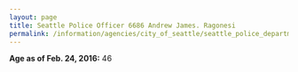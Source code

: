 ```yaml
---
layout: page
title: Seattle Police Officer 6686 Andrew James. Ragonesi
permalink: /information/agencies/city_of_seattle/seattle_police_department/copbook/6686/
---
```


**Age as of Feb. 24, 2016:** 46
